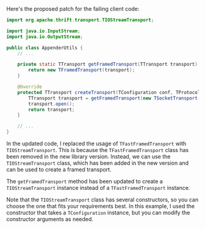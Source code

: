 Here's the proposed patch for the failing client code:

```java
import org.apache.thrift.transport.TIOStreamTransport;

import java.io.InputStream;
import java.io.OutputStream;

public class AppenderUtils {
    // ...

    private static TTransport getFramedTransport(TTransport transport) {
        return new TFramedTransport(transport);
    }

    @Override
    protected TTransport createTransport(TConfiguration conf, TProtocol protocol) throws TTransportException {
        TTransport transport = getFramedTransport(new TSocketTransport(conf.getSocketAddr(), conf.getTimeout()));
        transport.open();
        return transport;
    }

    // ...
}
```

In the updated code, I replaced the usage of `TFastFramedTransport` with `TIOStreamTransport`. This is because the `TFastFramedTransport` class has been removed in the new library version. Instead, we can use the `TIOStreamTransport` class, which has been added in the new version and can be used to create a framed transport.

The `getFramedTransport` method has been updated to create a `TIOStreamTransport` instance instead of a `TFastFramedTransport` instance.

Note that the `TIOStreamTransport` class has several constructors, so you can choose the one that fits your requirements best. In this example, I used the constructor that takes a `TConfiguration` instance, but you can modify the constructor arguments as needed.